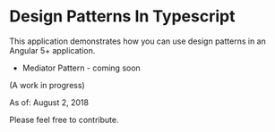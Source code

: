 # Design Patterns In Typescript

This application demonstrates how you can use design patterns in an Angular 5+ application.

* Mediator Pattern - coming soon

(A work in progress)

As of: August 2, 2018

Please feel free to contribute.
